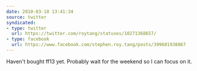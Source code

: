 ```yaml
---
date: 2010-03-10 13:41:34
source: twitter
syndicated:
- type: twitter
  url: https://twitter.com/roytang/statuses/10271368657/
- type: facebook
  url: https://www.facebook.com/stephen.roy.tang/posts/399601938867
---
```


Haven't bought ff13 yet. Probably wait for the weekend so I can focus on it.